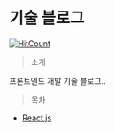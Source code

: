 # 기술 블로그

[![HitCount](http://hits.dwyl.com/JunH-K/https://githubcom/JunH-K/react-gitbook.svg)](http://hits.dwyl.com/JunH-K/https://githubcom/JunH-K/react-gitbook)

> 소개

프론트엔드 개발 기술 블로그..



> 목차

* [React.js](react/react-hook/)





